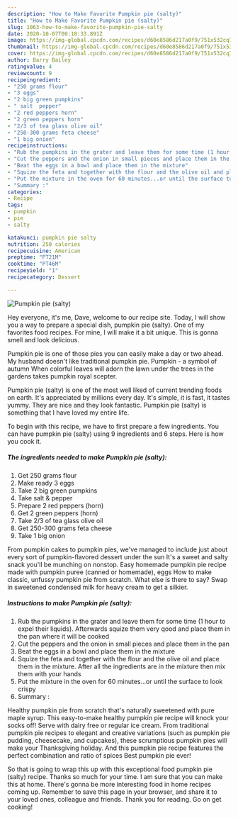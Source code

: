```yaml
---
description: "How to Make Favorite Pumpkin pie (salty)"
title: "How to Make Favorite Pumpkin pie (salty)"
slug: 1063-how-to-make-favorite-pumpkin-pie-salty
date: 2020-10-07T00:18:33.891Z
image: https://img-global.cpcdn.com/recipes/d60e8586d217a0f9/751x532cq70/pumpkin-pie-salty-recipe-main-photo.jpg
thumbnail: https://img-global.cpcdn.com/recipes/d60e8586d217a0f9/751x532cq70/pumpkin-pie-salty-recipe-main-photo.jpg
cover: https://img-global.cpcdn.com/recipes/d60e8586d217a0f9/751x532cq70/pumpkin-pie-salty-recipe-main-photo.jpg
author: Barry Bailey
ratingvalue: 4
reviewcount: 9
recipeingredient:
- "250 grams flour"
- "3 eggs"
- "2 big green pumpkins"
- " salt  pepper"
- "2 red peppers horn"
- "2 green peppers horn"
- "2/3 of tea glass olive oil"
- "250-300 grams feta cheese"
- "1 big onion"
recipeinstructions:
- "Rub the pumpkins in the grater and leave them for some time (1 hour to expel their liquids). Afterwards squize them very qood and place them in the pan where it will be cooked"
- "Cut the peppers and the onion in small pieces and place them in the pan"
- "Beat the eggs in a bowl and place them in the mixture"
- "Squize the feta and together with the flour and the olive oil and place them in the mixture. After all the ingredients are in the mixture then mix them with your hands"
- "Put the mixture in the oven for 60 minutes...or until the surface to look crispy"
- "Summary :"
categories:
- Recipe
tags:
- pumpkin
- pie
- salty

katakunci: pumpkin pie salty 
nutrition: 250 calories
recipecuisine: American
preptime: "PT21M"
cooktime: "PT46M"
recipeyield: "1"
recipecategory: Dessert

---
```



![Pumpkin pie (salty)](https://img-global.cpcdn.com/recipes/d60e8586d217a0f9/751x532cq70/pumpkin-pie-salty-recipe-main-photo.jpg)

Hey everyone, it's me, Dave, welcome to our recipe site. Today, I will show you a way to prepare a special dish, pumpkin pie (salty). One of my favorites food recipes. For mine, I will make it a bit unique. This is gonna smell and look delicious.

Pumpkin pie is one of those pies you can easily make a day or two ahead. My husband doesn&#39;t like traditional pumpkin pie. Pumpkin - a symbol of autumn When colorful leaves will adorn the lawn under the trees in the gardens takes pumpkin royal scepter.

Pumpkin pie (salty) is one of the most well liked of current trending foods on earth. It's appreciated by millions every day. It's simple, it is fast, it tastes yummy. They are nice and they look fantastic. Pumpkin pie (salty) is something that I have loved my entire life.


To begin with this recipe, we have to first prepare a few ingredients. You can have pumpkin pie (salty) using 9 ingredients and 6 steps. Here is how you cook it.

<!--inarticleads1-->

##### The ingredients needed to make Pumpkin pie (salty):

1. Get 250 grams flour
1. Make ready 3 eggs
1. Take 2 big green pumpkins
1. Take  salt &amp; pepper
1. Prepare 2 red peppers (horn)
1. Get 2 green peppers (horn)
1. Take 2/3 of tea glass olive oil
1. Get 250-300 grams feta cheese
1. Take 1 big onion


From pumpkin cakes to pumpkin pies, we&#39;ve managed to include just about every sort of pumpkin-flavored dessert under the sun It&#39;s a sweet and salty snack you&#39;ll be munching on nonstop. Easy homemade pumpkin pie recipe made with pumpkin puree (canned or homemade), eggs How to make classic, unfussy pumpkin pie from scratch. What else is there to say? Swap in sweetened condensed milk for heavy cream to get a silkier. 

<!--inarticleads2-->

##### Instructions to make Pumpkin pie (salty):

1. Rub the pumpkins in the grater and leave them for some time (1 hour to expel their liquids). Afterwards squize them very qood and place them in the pan where it will be cooked
1. Cut the peppers and the onion in small pieces and place them in the pan
1. Beat the eggs in a bowl and place them in the mixture
1. Squize the feta and together with the flour and the olive oil and place them in the mixture. After all the ingredients are in the mixture then mix them with your hands
1. Put the mixture in the oven for 60 minutes...or until the surface to look crispy
1. Summary :


Healthy pumpkin pie from scratch that&#39;s naturally sweetened with pure maple syrup. This easy-to-make healthy pumpkin pie recipe will knock your socks off! Serve with dairy free or regular ice cream. From traditional pumpkin pie recipes to elegant and creative variations (such as pumpkin pie pudding, cheesecake, and cupcakes), these scrumptious pumpkin pies will make your Thanksgiving holiday. And this pumpkin pie recipe features the perfect combination and ratio of spices Best pumpkin pie ever! 

So that is going to wrap this up with this exceptional food pumpkin pie (salty) recipe. Thanks so much for your time. I am sure that you can make this at home. There's gonna be more interesting food in home recipes coming up. Remember to save this page in your browser, and share it to your loved ones, colleague and friends. Thank you for reading. Go on get cooking!
